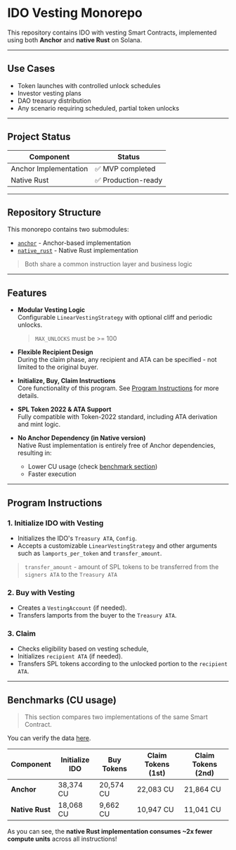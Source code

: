 # IDO Vesting Monorepo

This repository contains IDO with vesting Smart Contracts, implemented using both **Anchor** and **native Rust** on Solana.

---

## Use Cases

- Token launches with controlled unlock schedules  
- Investor vesting plans  
- DAO treasury distribution  
- Any scenario requiring scheduled, partial token unlocks  

---

## Project Status

| Component             | Status           |
|-----------------------|------------------|
| Anchor Implementation | ✅ MVP completed |
| Native Rust           | ✅ Production-ready |

---

## Repository Structure

This monorepo contains two submodules:

- [`anchor`](https://github.com/ibg101/ido-vesting-anchor) - Anchor-based implementation  
- [`native_rust`](https://github.com/ibg101/ido-vesting-native) - Native Rust implementation  

> Both share a common instruction layer and business logic

---

## Features

- **Modular Vesting Logic**      
  Configurable `LinearVestingStrategy` with optional cliff and periodic unlocks.  
  > `MAX_UNLOCKS` must be >= 100
  
- **Flexible Recipient Design**      
  During the claim phase, any recipient and ATA can be specified - not limited to the original buyer.

- **Initialize, Buy, Claim Instructions**  
  Core functionality of this program. See [Program Instructions](https://github.com/ibg101/ido-vesting-monorepo?tab=readme-ov-file#program-instructions) for more details.

- **SPL Token 2022 & ATA Support**          
  Fully compatible with Token-2022 standard, including ATA derivation and mint logic.

- **No Anchor Dependency (in Native version)**  
  Native Rust implementation is entirely free of Anchor dependencies, resulting in:
    - Lower CU usage (check [benchmark section](https://github.com/ibg101/ido-vesting-monorepo?tab=readme-ov-file#benchmarks-cu-usage))
    - Faster execution

---

## Program Instructions

### 1. Initialize IDO with Vesting    
  - Initializes the IDO's `Treasury ATA`, `Config`.
  - Accepts a customizable `LinearVestingStrategy` and other arguments such as `lamports_per_token` and `transfer_amount`.
  > `transfer_amount` - amount of SPL tokens to be transferred from the `signers ATA` to the `Treasury ATA`

### 2. Buy with Vesting    
  - Creates a `VestingAccount` (if needed).
  - Transfers lamports from the buyer to the `Treasury ATA`.

### 3. Claim    
  - Checks eligibility based on vesting schedule, 
  - Initializes `recipient ATA` (if needed).
  - Transfers SPL tokens according to the unlocked portion to the `recipient ATA`.

---

## Benchmarks (CU usage)
> This section compares two implementations of the same Smart Contract.

You can verify the data [here](https://github.com/ibg101/ido-vesting-monorepo/blob/main/benchmarks).

| Component        | Initialize IDO | Buy Tokens | Claim Tokens (1st) | Claim Tokens (2nd) |
|------------------|----------------|------------|---------------------|---------------------|
| **Anchor**       | 38,374 CU      | 20,574 CU  | 22,083 CU           | 21,864 CU           |
| **Native Rust**  | 18,068 CU      | 9,662 CU   | 10,947 CU           | 11,041 CU           |

As you can see, the **native Rust implementation consumes ~2x fewer compute units** across all instructions!
